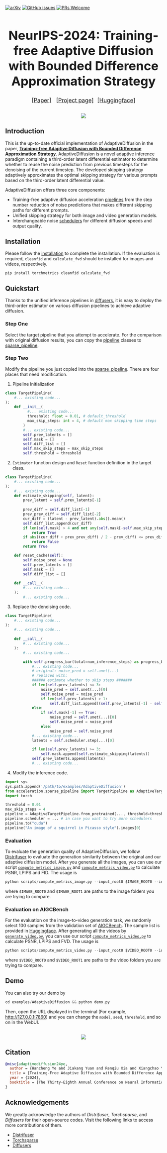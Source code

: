 [![arXiv](https://img.shields.io/badge/arXiv-2410.09873-b31b1b.svg)](https://arxiv.org/abs/2410.09873)
[![GitHub issues](https://img.shields.io/github/issues/UniModal4Reasoning/AdaptiveDiffusion)](https://github.com/UniModal4Reasoning/AdaptiveDiffusion/issues)
[![PRs Welcome](https://img.shields.io/badge/PRs-welcome-brightgreen.svg?style=flat-square)](https://github.com/UniModal4Reasoning/AdaptiveDiffusion/pulls)

<div align="center">
<h1 style="text-align: center; font-size: 2.5rem; font-weight: bolders">
NeurIPS-2024: Training-free Adaptive Diffusion with Bounded Difference Approximation Strategy
</h1>


<font size=4>[[Paper]](https://arxiv.org/pdf/2410.09873)</font> &nbsp; &nbsp;<font size=4>[[Project page]](https://jiakangyuan.github.io/AdaptiveDiffusion-project-page/)</font> &nbsp;&nbsp;<font size=4>[[Huggingface]](https://huggingface.co/datasets/HankYe/Sampled_AIGCBench_text2image_ar_0.625)</font>
</div>

<p align="center">
    <br>
    <img src="assets/framework.png"/>
    <br>
<p>

## Introduction
This is the up-to-date official implementation of AdaptiveDiffusion in the paper, [**Training-free Adaptive Diffusion with Bounded Difference Approximation Strategy**](https://arxiv.org/abs/2410.09873). AdaptiveDiffusion is a novel adaptive inference paradigm containing a third-order latent differential estimator to determine whether to reuse the noise prediction from previous timesteps for the denoising of the current timestep. The developed skipping strategy adaptively approximates the optimal skipping strategy for various prompts based on the third-order latent differential value.

AdaptiveDiffusion offers three core components:

- Training-free adaptive diffusion acceleration [pipelines](https://github.com/UniModal4Reasoning/AdaptiveDiffusion/blob/master/examples/AdaptiveDiffusion/acceleration/sparse_pipeline.py) from the step number reduction of noise predictions that makes different skipping paths for different prompts.
- Unified skipping strategy for both image and video generation models.
- Interchangeable noise [schedulers](https://github.com/UniModal4Reasoning/AdaptiveDiffusion/blob/master/examples/AdaptiveDiffusion/generate.py) for different diffusion speeds and output quality.

## Installation

Please follow the [installation](https://github.com/huggingface/diffusers/blob/main/README.md) to complete the installation. If the evaluation is required, `cleanfid` and `calculate_fvd` should be installed for images and videos, respectively.

```
pip install torchmetrics cleanfid calculate_fvd
```

## Quickstart

Thanks to the unified inference pipelines in [diffusers](https://github.com/huggingface/diffusers), it is easy to deploy the third-order estimator on various diffusion pipelines to achieve adaptive diffusion.

### Step One
Select the target pipeline that you attempt to accelerate. For the comparison with original diffusion results, you can copy the [pipeline](https://github.com/UniModal4Reasoning/AdaptiveDiffusion/blob/master/src/diffusers/pipelines/) classes to [sparse_pipeline](https://github.com/UniModal4Reasoning/AdaptiveDiffusion/blob/master/examples/AdaptiveDiffusion/acceleration/sparse_pipeline.py).

### Step Two
Modify the pipeline you just copied into the [sparse_pipeline](https://github.com/UniModal4Reasoning/AdaptiveDiffusion/blob/master/examples/AdaptiveDiffusion/acceleration/sparse_pipeline.py). There are four places that need modification.

1. Pipeline Initialization
```python
class TargetPipeline(
    #... existing code...
):
    def __init__(
          #... existing code...
          threshold: float = 0.01, # default_threshold
          max_skip_steps: int = 4, # default max skipping time steps
        )
        #... existing code...
        self.prev_latents = []
        self.mask = []
        self.diff_list = []
        self.max_skip_steps = max_skip_steps
        self.threshold = threshold
```
2. `Estimator` function design and `Reset` function definition in the target class.
```python
class TargetPipeline(
    #... existing code...
):
    #... existing code...
    def estimate_skipping(self, latent):
        prev_latent = self.prev_latents[-1]
        
        prev_diff = self.diff_list[-1]
        prev_prev_diff = self.diff_list[-2]
        cur_diff = (latent - prev_latent).abs().mean()
        self.diff_list.append(cur_diff)
        if len(self.mask) > 4 and not any(self.mask[-self.max_skip_steps:]):
            return True
        if abs((cur_diff + prev_prev_diff) / 2 - prev_diff) <= prev_diff * self.threshold:
            return False
        return True

    def reset_cache(self):
        self.noise_pred = None
        self.prev_latents = []
        self.mask = []
        self.diff_list = []
      
    def __call__(
        #... existing code...
    ):
        #... existing code...
```
3. Replace the denoising code.
```python
class TargetPipeline(
    #... existing code...
):
    #... existing code...
    
    def __call__(
        #... existing code...
    ):
        #... existing code...

        with self.progress_bar(total=num_inference_steps) as progress_bar:
            #... existing code...
            # original: noise_pred = self.unet(...)
            # replaced with:
            ###### estimate whether to skip steps #######
            if len(self.prev_latents) <= 3:
                noise_pred = self.unet(...)[0]
                self.noise_pred = noise_pred
                if len(self.prev_latents) > 1:
                    self.diff_list.append((self.prev_latents[-1] - self.prev_latents[-2]).abs().mean())
            else:
                if self.mask[-1] == True:
                    noise_pred = self.unet(...)[0]
                    self.noise_pred = noise_pred
                else:
                    noise_pred = self.noise_pred
            #... existing code...
            latents = self.scheduler.step(...)[0]

            if len(self.prev_latents) >= 3:
                self.mask.append(self.estimate_skipping(latents))
            self.prev_latents.append(latents)
            #... existing code...
```
4. Modify the inference code.
```python
import sys
sys.path.append('/path/to/examples/AdaptiveDiffusion')
from acceleration.sparse_pipeline import TargetPipeline as AdaptiveTargetPipeline
import torch

threshold = 0.01
max_skip_steps = 4
pipeline = AdaptiveTargetPipeline.from_pretrained(..., threshold=threshold, max_skip_steps=max_skip_steps)
pipeline.scheduler = ... # in case you want to try more schedulers
pipeline.to("cuda")
pipeline("An image of a squirrel in Picasso style").images[0]
```
### Evaluation
To evaluate the generation quality of AdaptiveDiffusion, we follow [Distrifuser](https://github.com/mit-han-lab/distrifuser) to evaluate the generation similarity between the original and our adaptive diffusion model. After you generate all the images, you can use our script [`compute_metrics_image.py`](https://github.com/UniModal4Reasoning/AdaptiveDiffusion/blob/master/examples/AdaptiveDiffusion/compute_metrics_image.py) and [`compute_metrics_video.py`](https://github.com/UniModal4Reasoning/AdaptiveDiffusion/blob/master/examples/AdaptiveDiffusion/compute_metrics_video.py) to calculate PSNR, LPIPS and FID. The usage is
```python
python scripts/compute_metrics_image.py --input_root0 $IMAGE_ROOT0 --input_root1 $IMAGE_ROOT1
```
where `$IMAGE_ROOT0` and `$IMAGE_ROOT1` are paths to the image folders you are trying to compare.

### Evaluation on AIGCBench
For the evaluation on the image-to-video generation task, we randomly select 100 samples from the validation set of [AIGCBench](https://arxiv.org/abs/2401.01651). The sample list is provided in [Huggingface](HankYe/Sampled_AIGCBench_text2image_ar_0.625). After generating all the videos by [`generate_video.py`](https://github.com/UniModal4Reasoning/AdaptiveDiffusion/blob/master/examples/AdaptiveDiffusion/generate_video.py), you can use our script [`compute_metrics_video.py`](https://github.com/UniModal4Reasoning/AdaptiveDiffusion/blob/master/examples/AdaptiveDiffusion/compute_metrics_video.py) to calculate PSNR, LPIPS and FVD. The usage is 
```python
python scripts/compute_metrics_video.py --input_root0 $VIDEO_ROOT0 --input_root1 $VIDEO_ROOT1
```
where `$VIDEO_ROOT0` and `$VIDEO_ROOT1` are paths to the video folders you are trying to compare.

## Demo

You can also try our demo by 
```python
cd examples/AdaptiveDiffusion && python demo.py
```
Then, open the URL displayed in the terminal (For example, http://127.0.0.1:7860) and you can change the `model`, `seed`, `threshold`, and so on in the WebUI.

<p align="center">
    <br>
    <img src="assets/demo.png"/>
    <br>
<p>


## Citation

```bibtex
@misc{adaptivediffusion24ye,
  author = {Hancheng Ye and Jiakang Yuan and Renqiu Xia and Xiangchao Yan and Tao Chen and Junchi Yan and Botian Shi and Bo Zhang},
  title = {Training-Free Adaptive Diffusion with Bounded Difference Approximation Strategy},
  year = {2024},
  booktitle = {The Thirty-Eighth Annual Conference on Neural Information Processing Systems}
}
```



## Acknowledgements
We greatly acknowledge the authors of *Distrifuser*, *Torchsparse*, and *Diffusers* for their open-source codes. Visit the following links to access more contributions of them.

- [Distrifuser](https://github.com/mit-han-lab/distrifuser)
- [Torchsparse](https://github.com/mit-han-lab/torchsparse)
- [Diffusers](https://github.com/huggingface/diffusers)
